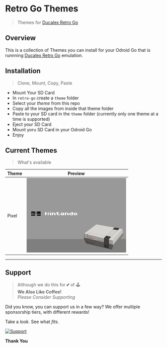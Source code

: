 # Retro Go Themes
> Themes for [Ducalex Retro Go](https://github.com/ducalex/retro-go)

## Overview

This is a collection of Themes you can install for your Odroid Go that is runnning [Ducalex Retro Go](https://github.com/ducalex/retro-go) emulation.

## Installation
> Clone, Mount, Copy, Paste

* Mount Your SD Card
* In `retro-go` create a `theme` folder
* Select your *theme* from this repo
* Copy all the images from inside that theme folder
* Paste to your SD card in the `theme` folder (currently only one theme at a time is supported)
* Eject your SD Card
* Mount yoru SD Card in your Odroid Go
* Enjoy

## Current Themes
> What's available

| Theme | Preview |
|--|--|
| Pixel | ![Pixel](previews/pixel.png)|



-----



## Support

> Although we do this for 💕 of 🕹️<br/>
> **We Also Like Coffee!** <br/>
> *Please Consider Supporting* <br/>

Did you know, you can support us in a few way? We offer multiple sponsorship tiers, with different rewards!

Take a *look*. 
See what *fits*.

 [![Support](https://raw.githubusercontent.com/retro-esp32/RetroESP32/master/Assets/sponsor.jpg)](https://github.com/sponsors/32teeth)

**Thank You**